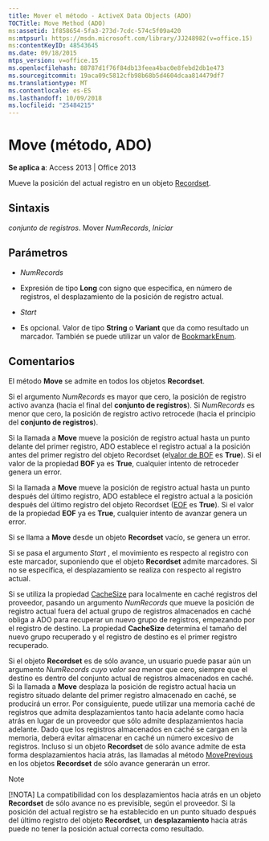 ```yaml
---
title: Mover el método - ActiveX Data Objects (ADO)
TOCTitle: Move Method (ADO)
ms:assetid: 1f858654-5fa3-273d-7cdc-574c5f09a420
ms:mtpsurl: https://msdn.microsoft.com/library/JJ248982(v=office.15)
ms:contentKeyID: 48543645
ms.date: 09/18/2015
mtps_version: v=office.15
ms.openlocfilehash: 88787d1f76f84db13feea4bac0e8febd2db1e473
ms.sourcegitcommit: 19aca09c5812cfb98b68b5d4604dcaa814479df7
ms.translationtype: MT
ms.contentlocale: es-ES
ms.lasthandoff: 10/09/2018
ms.locfileid: "25484215"
---
```

# <a name="move-method-ado"></a>Move (método, ADO)


**Se aplica a**: Access 2013 | Office 2013



Mueve la posición del actual registro en un objeto [Recordset](recordset-object-ado.md).

## <a name="syntax"></a>Sintaxis

*conjunto de registros*. Mover *NumRecords*, *Iniciar*

## <a name="parameters"></a>Parámetros

  - *NumRecords*

  - Expresión de tipo **Long** con signo que especifica, en número de registros, el desplazamiento de la posición de registro actual.

  - *Start*

  - Es opcional. Valor de tipo **String** o **Variant** que da como resultado un marcador. También se puede utilizar un valor de [BookmarkEnum](bookmarkenum.md).

## <a name="remarks"></a>Comentarios

El método **Move** se admite en todos los objetos **Recordset**.

Si el argumento *NumRecords* es mayor que cero, la posición de registro activo avanza (hacia el final del **conjunto de registros**). Si *NumRecords* es menor que cero, la posición de registro activo retrocede (hacia el principio del **conjunto de registros**).

Si la llamada a **Move** mueve la posición de registro actual hasta un punto delante del primer registro, ADO establece el registro actual a la posición antes del primer registro del objeto Recordset (el[valor de BOF](bof-eof-properties-ado.md) es **True**). Si el valor de la propiedad **BOF** ya es **True**, cualquier intento de retroceder genera un error.

Si la llamada a **Move** mueve la posición de registro actual hasta un punto después del último registro, ADO establece el registro actual a la posición después del último registro del objeto Recordset ([EOF](bof-eof-properties-ado.md) es **True**). Si el valor de la propiedad **EOF** ya es **True**, cualquier intento de avanzar genera un error.

Si se llama a **Move** desde un objeto **Recordset** vacío, se genera un error.

Si se pasa el argumento *Start* , el movimiento es respecto al registro con este marcador, suponiendo que el objeto **Recordset** admite marcadores. Si no se especifica, el desplazamiento se realiza con respecto al registro actual.

Si se utiliza la propiedad [CacheSize](cachesize-property-ado.md) para localmente en caché registros del proveedor, pasando un argumento *NumRecords* que mueve la posición de registro actual fuera del actual grupo de registros almacenados en caché obliga a ADO para recuperar un nuevo grupo de registros, empezando por el registro de destino. La propiedad **CacheSize** determina el tamaño del nuevo grupo recuperado y el registro de destino es el primer registro recuperado.

Si el objeto **Recordset** es de sólo avance, un usuario puede pasar aún un argumento *NumRecords cuyo valor sea* menor que cero, siempre que el destino es dentro del conjunto actual de registros almacenados en caché. Si la llamada a **Move** desplaza la posición de registro actual hacia un registro situado delante del primer registro almacenado en caché, se producirá un error. Por consiguiente, puede utilizar una memoria caché de registros que admita desplazamientos tanto hacia adelante como hacia atrás en lugar de un proveedor que sólo admite desplazamientos hacia adelante. Dado que los registros almacenados en caché se cargan en la memoria, deberá evitar almacenar en caché un número excesivo de registros. Incluso si un objeto **Recordset** de sólo avance admite de esta forma desplazamientos hacia atrás, las llamadas al método [MovePrevious](movefirst-movelast-movenext-and-moveprevious-methods-ado.md) en los objetos **Recordset** de sólo avance generarán un error.


> [!NOTE]
> [!NOTA] La compatibilidad con los desplazamientos hacia atrás en un objeto **Recordset** de sólo avance no es previsible, según el proveedor. Si la posición del actual registro se ha establecido en un punto situado después del último registro del objeto **Recordset**, un **desplazamiento** hacia atrás puede no tener la posición actual correcta como resultado.


